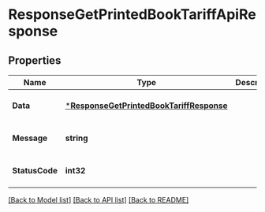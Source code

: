 # ResponseGetPrintedBookTariffApiResponse

## Properties
Name | Type | Description | Notes
------------ | ------------- | ------------- | -------------
**Data** | [***ResponseGetPrintedBookTariffResponse**](response.GetPrintedBookTariffResponse.md) |  | [optional] [default to null]
**Message** | **string** |  | [optional] [default to null]
**StatusCode** | **int32** |  | [optional] [default to null]

[[Back to Model list]](../README.md#documentation-for-models) [[Back to API list]](../README.md#documentation-for-api-endpoints) [[Back to README]](../README.md)


